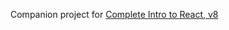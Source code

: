 Companion project for [Complete Intro to React, v8](https://frontendmasters.com/courses/complete-react-v8/)
